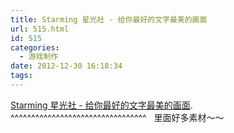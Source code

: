 ```yaml
---
title: Starming 星光社 - 给你最好的文字最美的画面
url: 515.html
id: 515
categories:
  - 游戏制作
date: 2012-12-30 16:18:34
tags:
---
```


[Starming 星光社 - 给你最好的文字最美的画面](http://www.starming.com/index.php?action=plugin&v=wave&tpl=union&ac=group). ^^^^^^^^^^^^^^^^^^^^^^^^^^^^^^^^^   里面好多素材～～